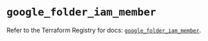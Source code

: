 # `google_folder_iam_member`

Refer to the Terraform Registry for docs: [`google_folder_iam_member`](https://registry.terraform.io/providers/hashicorp/google/6.29.0/docs/resources/folder_iam_member).

